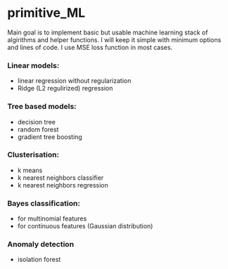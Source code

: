 # primitive_ML
Main goal is to implement basic but usable machine learning stack of algirithms and helper functions.
I will keep it simple with minimum options and lines of code. I use MSE loss function in most cases.

### Linear models:
- linear regression without regularization
- Ridge (L2 regulirized) regression

### Tree based models:
- decision tree
- random forest
- gradient tree boosting

### Clusterisation:
- k means
- k nearest neighbors classifier
- k nearest neighbors regression

### Bayes classification:
- for multinomial features
- for continuous features (Gaussian distribution)

### Anomaly detection
- isolation forest
